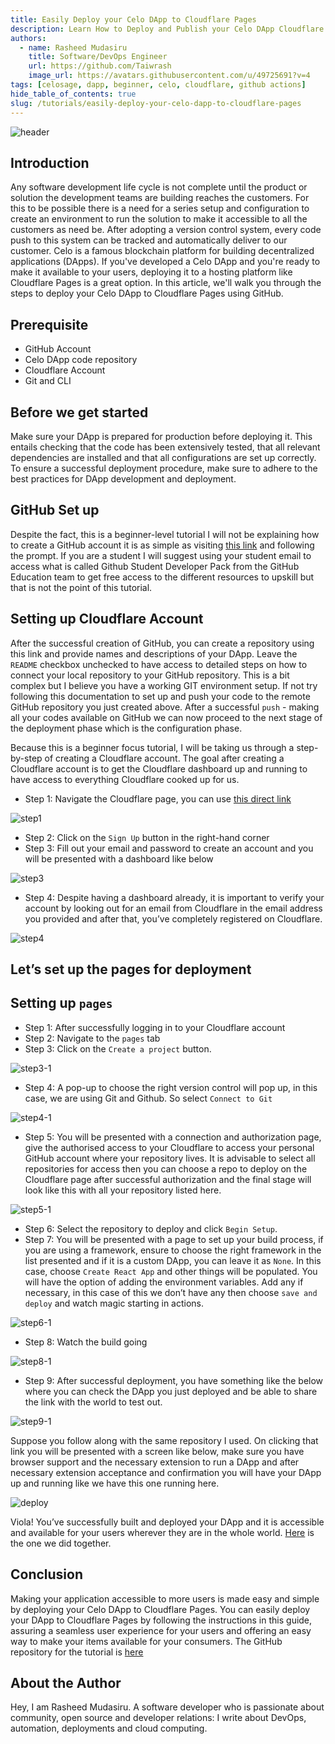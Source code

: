 ```yaml
---
title: Easily Deploy your Celo DApp to Cloudflare Pages
description: Learn How to Deploy and Publish your Celo DApp Cloudflare Pages with Ease.
authors:
  - name: Rasheed Mudasiru
    title: Software/DevOps Engineer
    url: https://github.com/Taiwrash
    image_url: https://avatars.githubusercontent.com/u/49725691?v=4
tags: [celosage, dapp, beginner, celo, cloudflare, github actions]
hide_table_of_contents: true
slug: /tutorials/easily-deploy-your-celo-dapp-to-cloudflare-pages
---
```


![header](../../src/data-tutorials/showcase/beginner/easily-deploy-your-celo-dapp-to-cloudflare-pages.png)

## Introduction

Any software development life cycle is not complete until the product or solution the development teams are building reaches the customers. For this to be possible there is a need for a series setup and configuration to create an environment to run the solution to make it accessible to all the customers as need be. After adopting a version control system, every code push to this system can be tracked and automatically deliver to our customer. Celo is a famous blockchain platform for building decentralized applications (DApps). If you've developed a Celo DApp and you're ready to make it available to your users, deploying it to a hosting platform like Cloudflare Pages is a great option. In this article, we'll walk you through the steps to deploy your Celo DApp to Cloudflare Pages using GitHub.

## Prerequisite

- GitHub Account
- Celo DApp code repository
- Cloudflare Account
- Git and CLI

## Before we get started

Make sure your DApp is prepared for production before deploying it. This entails checking that the code has been extensively tested, that all relevant dependencies are installed and that all configurations are set up correctly. To ensure a successful deployment procedure, make sure to adhere to the best practices for DApp development and deployment.

## GitHub Set up

Despite the fact, this is a beginner-level tutorial I will not be explaining how to create a GitHub account it is as simple as visiting [this link](https://github.com/) and following the prompt. If you are a student I will suggest using your student email to access what is called Github Student Developer Pack from the GitHub Education team to get free access to the different resources to upskill but that is not the point of this tutorial.

## Setting up Cloudflare Account

After the successful creation of GitHub, you can create a repository using this link and provide names and descriptions of your DApp. Leave the `README` checkbox unchecked to have access to detailed steps on how to connect your local repository to your GitHub repository. This is a bit complex but I believe you have a working GIT environment setup. If not try following this documentation to set up and push your code to the remote GitHub repository you just created above. After a successful `push` - making all your codes available on GitHub we can now proceed to the next stage of the deployment phase which is the configuration phase.

Because this is a beginner focus tutorial, I will be taking us through a step-by-step of creating a Cloudflare account. The goal after creating a Cloudflare account is to get the Cloudflare dashboard up and running to have access to everything Cloudflare cooked up for us.

- Step 1: Navigate the Cloudflare page, you can use [this direct link](https://www.cloudflare.com/)

![step1](images/img1.png)

- Step 2: Click on the `Sign Up` button in the right-hand corner
- Step 3: Fill out your email and password to create an account and you will be presented with a dashboard like below

![step3](images/img2.png)

- Step 4: Despite having a dashboard already, it is important to verify your account by looking out for an email from Cloudflare in the email address you provided and after that, you’ve completely registered on Cloudflare.

![step4](images/img3.png)

## Let’s set up the pages for deployment

## Setting up `pages`

- Step 1: After successfully logging in to your Cloudflare account 
- Step 2: Navigate to the `pages` tab
- Step 3: Click on the `Create a project` button.

![step3-1](images/img4.png)

- Step 4: A pop-up to choose the right version control will pop up, in this case, we are using Git and Github. So select `Connect to Git`

![step4-1](images/img5.png)

- Step 5: You will be presented with a connection and authorization page, give the authorised access to your Cloudflare to access your personal GitHub account where your repository lives. It is advisable to select all repositories for access then you can choose a repo to deploy on the Cloudflare page after successful authorization and the final stage will look like this with all your repository listed here.

![step5-1](images/img6.png)

- Step 6: Select the repository to deploy and click `Begin Setup`.
- Step 7: You will be presented with a page to set up your build process, if you are using a framework, ensure to choose the right framework in the list presented and if it is a custom DApp, you can leave it as `None`. In this case, choose `Create React App` and other things will be populated. You will have the option of adding the environment variables. Add any if necessary, in this case of this we don’t have any then choose `save and deploy` and watch magic starting in actions.

![step6-1](images/img7.png)

- Step 8: Watch the build going

![step8-1](images/img8.png)

- Step 9: After successful deployment, you have something like the below where you can check the DApp you just deployed and be able to share the link with the world to test out.

![step9-1](images/img9.png)

Suppose you follow along with the same repository I used. On clicking that link you will be presented with a screen like below, make sure you have browser support and the necessary extension to run a DApp and after necessary extension acceptance and confirmation you will have your DApp up and running like we have this one running here.

![deploy](images/img10.png)

Viola! You’ve successfully built and deployed your DApp and it is accessible and available for your users wherever they are in the whole world. [Here](https://2b350917.dapp-deployment-pl.pages.dev) is the one we did together.

## Conclusion

Making your application accessible to more users is made easy and simple by deploying your Celo DApp to Cloudflare Pages. You can easily deploy your DApp to Cloudflare Pages by following the instructions in this guide, assuring a seamless user experience for your users and offering an easy way to make your items available for your consumers. The GitHub repository for the tutorial is [here](https://github.com/Taiwrash/dapp-deployment-pl) 

## About the Author

Hey, I am Rasheed Mudasiru. A software developer who is passionate about community, open source and developer relations: I write about DevOps, automation, deployments and cloud computing.
